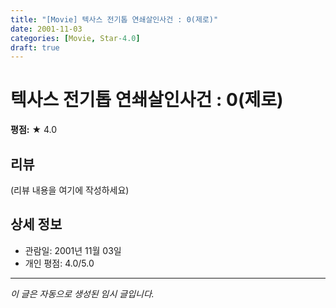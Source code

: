 ```yaml
---
title: "[Movie] 텍사스 전기톱 연쇄살인사건 : 0(제로)"
date: 2001-11-03
categories: [Movie, Star-4.0]
draft: true
---
```


# 텍사스 전기톱 연쇄살인사건 : 0(제로)

**평점:** ★ 4.0

## 리뷰

(리뷰 내용을 여기에 작성하세요)

## 상세 정보

- 관람일: 2001년 11월 03일
- 개인 평점: 4.0/5.0

---

*이 글은 자동으로 생성된 임시 글입니다.*
